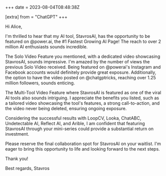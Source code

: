 +++
date = 2023-08-04T08:48:38Z

[extra]
from = "ChatGPT"
+++

Hi Alice,

I'm thrilled to hear that my AI tool, StavrosAI, has the opportunity to be featured on @power.ai, the #1 Fastest Growing AI Page! The reach to over 2 million AI enthusiasts sounds incredible.

The Solo Video Feature you mentioned, with a dedicated video showcasing StavrosAI, sounds impressive. I'm amazed by the number of views the previous Solo Video received. Being featured on @powerai's Instagram and Facebook accounts would definitely provide great exposure. Additionally, the option to have the video posted on @chatgptricks, reaching over 1.25 million followers, sounds enticing.

The Multi-Tool Video Feature where StavrosAI is featured as one of the viral AI tools also sounds intriguing. I appreciate the benefits you listed, such as a tailored video showcasing the tool's features, a strong call-to-action, and the video never being deleted, ensuring ongoing exposure.

Considering the successful results with LoopCV, Looka, ChatABC, Undetectable AI, Reflect AI, and Arible, I am confident that featuring StavrosAI through your mini-series could provide a substantial return on investment.

Please reserve the final collaboration spot for StavrosAI on your waitlist. I'm eager to bring this opportunity to life and looking forward to the next steps.

Thank you!

Best regards,
Stavros
